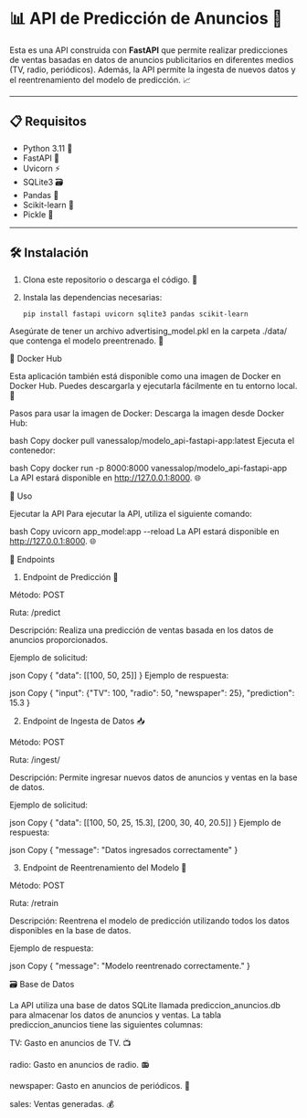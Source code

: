 # 📊 API de Predicción de Anuncios 🚀

Esta es una API construida con **FastAPI** que permite realizar predicciones de ventas basadas en datos de anuncios publicitarios en diferentes medios (TV, radio, periódicos). Además, la API permite la ingesta de nuevos datos y el reentrenamiento del modelo de predicción. 📈

---

## 📋 Requisitos

- Python 3.11 🐍
- FastAPI 🚀
- Uvicorn ⚡
- SQLite3 🗃️
- Pandas 🐼
- Scikit-learn 🤖
- Pickle 🥒

---

## 🛠️ Instalación

1. Clona este repositorio o descarga el código. 📂
2. Instala las dependencias necesarias:

   ```bash
   pip install fastapi uvicorn sqlite3 pandas scikit-learn
Asegúrate de tener un archivo advertising_model.pkl en la carpeta ./data/ que contenga el modelo preentrenado. 🤖

🐳 Docker Hub

Esta aplicación también está disponible como una imagen de Docker en Docker Hub. Puedes descargarla y ejecutarla fácilmente en tu entorno local. 🐳

Pasos para usar la imagen de Docker:
Descarga la imagen desde Docker Hub:

bash
Copy
docker pull vanessalop/modelo_api-fastapi-app:latest
Ejecuta el contenedor:

bash
Copy
docker run -p 8000:8000 vanessalop/modelo_api-fastapi-app
La API estará disponible en http://127.0.0.1:8000. 🌐

🚀 Uso

Ejecutar la API
Para ejecutar la API, utiliza el siguiente comando:

bash
Copy
uvicorn app_model:app --reload
La API estará disponible en http://127.0.0.1:8000. 🌐

🔌 Endpoints

1. Endpoint de Predicción 🔮

Método: POST

Ruta: /predict

Descripción: Realiza una predicción de ventas basada en los datos de anuncios proporcionados.

Ejemplo de solicitud:

json
Copy
{
  "data": [[100, 50, 25]]
}
Ejemplo de respuesta:

json
Copy
{
  "input": {"TV": 100, "radio": 50, "newspaper": 25},
  "prediction": 15.3
}

2. Endpoint de Ingesta de Datos 📥

Método: POST

Ruta: /ingest/

Descripción: Permite ingresar nuevos datos de anuncios y ventas en la base de datos.

Ejemplo de solicitud:

json
Copy
{
  "data": [[100, 50, 25, 15.3], [200, 30, 40, 20.5]]
}
Ejemplo de respuesta:

json
Copy
{
  "message": "Datos ingresados correctamente"
}

3. Endpoint de Reentrenamiento del Modelo 🔄

Método: POST

Ruta: /retrain

Descripción: Reentrena el modelo de predicción utilizando todos los datos disponibles en la base de datos.

Ejemplo de respuesta:

json
Copy
{
  "message": "Modelo reentrenado correctamente."
}

🗃️ Base de Datos

La API utiliza una base de datos SQLite llamada prediccion_anuncios.db para almacenar los datos de anuncios y ventas. La tabla prediccion_anuncios tiene las siguientes columnas:

TV: Gasto en anuncios de TV. 📺

radio: Gasto en anuncios de radio. 📻

newspaper: Gasto en anuncios de periódicos. 📰

sales: Ventas generadas. 💰